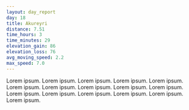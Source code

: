 ```yaml
---
layout: day_report
day: 18
title: Akureyri
distance: 7.51
time_hours: 3
time_minutes: 29
elevation_gain: 86
elevation_loss: 76
avg_moving_speed: 2.2
max_speed: 7.0
---
```


Lorem ipsum. Lorem ipsum. Lorem ipsum. Lorem ipsum. Lorem ipsum. Lorem ipsum. Lorem ipsum. Lorem ipsum.
Lorem ipsum. Lorem ipsum. Lorem ipsum. Lorem ipsum. Lorem ipsum. Lorem ipsum. Lorem ipsum. Lorem ipsum.

